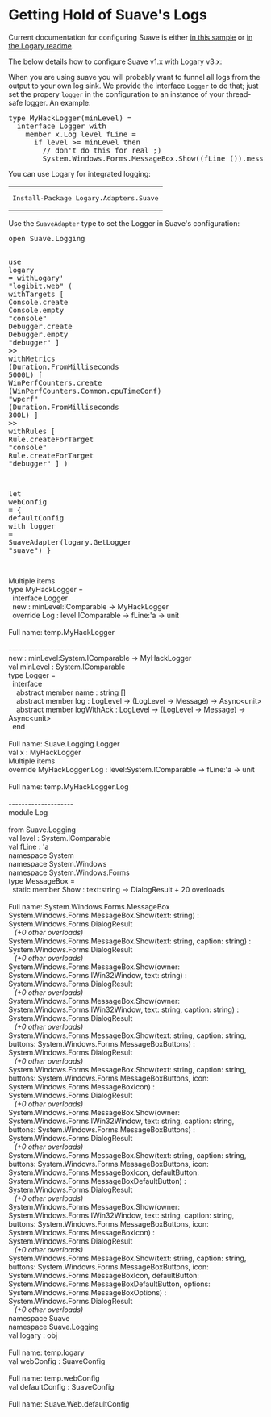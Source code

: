<h1>Getting Hold of Suave's Logs</h1>
<p>Current documentation for configuring Suave is either
<a href="https://github.com/fable-compiler/fable-suave-scaffold/blob/master/src/Server/Server.fs#L24-L28">in this sample</a>
or <a href="https://github.com/logary/logary#using-logary-in-a-library">in the Logary readme</a>.</p>
<p>The below details how to configure Suave v1.x with Logary v3.x:</p>
<p>When you are using suave you will probably want to funnel all logs from the
output to your own log sink. We provide the interface <code>Logger</code> to do that; just
set the propery <code>logger</code> in the configuration to an instance of your thread-safe
logger. An example:</p>
<pre class="fssnip highlighted"><div lang="fsharp"><span class="k">type</span> <span onmouseout="hideTip(event, 'fs1', 1)" onmouseover="showTip(event, 'fs1', 1)" class="t">MyHackLogger</span>(<span onmouseout="hideTip(event, 'fs2', 2)" onmouseover="showTip(event, 'fs2', 2)" class="i">minLevel</span>) <span class="o">=</span>
  <span class="k">interface</span> <span onmouseout="hideTip(event, 'fs3', 3)" onmouseover="showTip(event, 'fs3', 3)" class="t">Logger</span> <span class="k">with</span>
    <span class="k">member</span> <span onmouseout="hideTip(event, 'fs4', 4)" onmouseover="showTip(event, 'fs4', 4)" class="i">x</span><span class="o">.</span><span onmouseout="hideTip(event, 'fs5', 5)" onmouseover="showTip(event, 'fs5', 5)" class="f">Log</span> <span onmouseout="hideTip(event, 'fs6', 6)" onmouseover="showTip(event, 'fs6', 6)" class="i">level</span> <span onmouseout="hideTip(event, 'fs7', 7)" onmouseover="showTip(event, 'fs7', 7)" class="i">fLine</span> <span class="o">=</span>
      <span class="k">if</span> <span onmouseout="hideTip(event, 'fs6', 8)" onmouseover="showTip(event, 'fs6', 8)" class="i">level</span> <span class="o">&gt;</span><span class="o">=</span> <span onmouseout="hideTip(event, 'fs2', 9)" onmouseover="showTip(event, 'fs2', 9)" class="i">minLevel</span> <span class="k">then</span>
        <span class="c">// don&#39;t do this for real ;)</span>
        <span onmouseout="hideTip(event, 'fs8', 10)" onmouseover="showTip(event, 'fs8', 10)" class="i">System</span><span class="o">.</span><span onmouseout="hideTip(event, 'fs9', 11)" onmouseover="showTip(event, 'fs9', 11)" class="i">Windows</span><span class="o">.</span><span onmouseout="hideTip(event, 'fs10', 12)" onmouseover="showTip(event, 'fs10', 12)" class="i">Forms</span><span class="o">.</span><span onmouseout="hideTip(event, 'fs11', 13)" onmouseover="showTip(event, 'fs11', 13)" class="t">MessageBox</span><span class="o">.</span><span onmouseout="hideTip(event, 'fs12', 14)" onmouseover="showTip(event, 'fs12', 14)" class="f">Show</span>((<span onmouseout="hideTip(event, 'fs7', 15)" onmouseover="showTip(event, 'fs7', 15)" class="i">fLine</span> ())<span class="o">.</span><span class="i">message</span>)
</div></pre>

<p>You can use Logary for integrated logging:</p>
<table class="pre"><tr><td class="snippet"><pre class="fssnip"><div lang="bash">Install-Package Logary.Adapters.Suave
</div></pre>
</td></tr></table>
<p>Use the <code>SuaveAdapter</code> type to set the Logger in Suave's configuration:</p>
<pre class="fssnip highlighted"><div lang="fsharp"><span class="k">open</span> <span onmouseout="hideTip(event, 'fs13', 16)" onmouseover="showTip(event, 'fs13', 16)" class="i">Suave</span><span class="o">.</span><span onmouseout="hideTip(event, 'fs14', 17)" onmouseover="showTip(event, 'fs14', 17)" class="i">Logging</span>

<span class="k">use</span> <span onmouseout="hideTip(event, 'fs15', 18)" onmouseover="showTip(event, 'fs15', 18)" class="i">logary</span> <span class="o">=</span>
  <span class="i">withLogary&#39;</span> <span class="s">&quot;logibit.web&quot;</span> (
    <span class="i">withTargets</span> [
      <span class="i">Console</span><span class="o">.</span><span class="i">create</span> <span class="i">Console</span><span class="o">.</span><span class="i">empty</span> <span class="s">&quot;console&quot;</span>
      <span class="i">Debugger</span><span class="o">.</span><span class="i">create</span> <span class="i">Debugger</span><span class="o">.</span><span class="i">empty</span> <span class="s">&quot;debugger&quot;</span>
    ] <span class="o">&gt;</span><span class="o">&gt;</span>
    <span class="i">withMetrics</span> (<span class="i">Duration</span><span class="o">.</span><span class="i">FromMilliseconds</span> <span class="n">5000L</span>) [
      <span class="i">WinPerfCounters</span><span class="o">.</span><span class="i">create</span> (<span class="i">WinPerfCounters</span><span class="o">.</span><span class="i">Common</span><span class="o">.</span><span class="i">cpuTimeConf</span>) <span class="s">&quot;wperf&quot;</span>
(<span class="i">Duration</span><span class="o">.</span><span class="i">FromMilliseconds</span> <span class="n">300L</span>)
      ] <span class="o">&gt;</span><span class="o">&gt;</span>
      <span class="i">withRules</span> [
        <span class="i">Rule</span><span class="o">.</span><span class="i">createForTarget</span> <span class="s">&quot;console&quot;</span>
        <span class="i">Rule</span><span class="o">.</span><span class="i">createForTarget</span> <span class="s">&quot;debugger&quot;</span>
      ]
    )

<span class="k">let</span> <span onmouseout="hideTip(event, 'fs16', 19)" onmouseover="showTip(event, 'fs16', 19)" class="i">webConfig</span> <span class="o">=</span>
  { <span onmouseout="hideTip(event, 'fs17', 20)" onmouseover="showTip(event, 'fs17', 20)" class="i">defaultConfig</span> <span class="k">with</span>
      <span class="i">logger</span>   <span class="o">=</span> <span class="i">SuaveAdapter</span>(<span onmouseout="hideTip(event, 'fs15', 21)" onmouseover="showTip(event, 'fs15', 21)" class="i">logary</span><span class="o">.</span><span class="i">GetLogger</span> <span class="s">&quot;suave&quot;</span>)
  }
</div></pre>



<div class="tip" id="fs1">Multiple items<br />type MyHackLogger =<br />&#160;&#160;interface Logger<br />&#160;&#160;new : minLevel:IComparable -&gt; MyHackLogger<br />&#160;&#160;override Log : level:IComparable -&gt; fLine:&#39;a -&gt; unit<br /><br />Full name: temp.MyHackLogger<br /><br />--------------------<br />new : minLevel:System.IComparable -&gt; MyHackLogger</div>
<div class="tip" id="fs2">val minLevel : System.IComparable</div>
<div class="tip" id="fs3">type Logger =<br />&#160;&#160;interface<br />&#160;&#160;&#160;&#160;abstract member name : string []<br />&#160;&#160;&#160;&#160;abstract member log : LogLevel -&gt; (LogLevel -&gt; Message) -&gt; Async&lt;unit&gt;<br />&#160;&#160;&#160;&#160;abstract member logWithAck : LogLevel -&gt; (LogLevel -&gt; Message) -&gt; Async&lt;unit&gt;<br />&#160;&#160;end<br /><br />Full name: Suave.Logging.Logger</div>
<div class="tip" id="fs4">val x : MyHackLogger</div>
<div class="tip" id="fs5">Multiple items<br />override MyHackLogger.Log : level:System.IComparable -&gt; fLine:&#39;a -&gt; unit<br /><br />Full name: temp.MyHackLogger.Log<br /><br />--------------------<br />module Log<br /><br />from Suave.Logging</div>
<div class="tip" id="fs6">val level : System.IComparable</div>
<div class="tip" id="fs7">val fLine : &#39;a</div>
<div class="tip" id="fs8">namespace System</div>
<div class="tip" id="fs9">namespace System.Windows</div>
<div class="tip" id="fs10">namespace System.Windows.Forms</div>
<div class="tip" id="fs11">type MessageBox =<br />&#160;&#160;static member Show : text:string -&gt; DialogResult + 20 overloads<br /><br />Full name: System.Windows.Forms.MessageBox</div>
<div class="tip" id="fs12">System.Windows.Forms.MessageBox.Show(text: string) : System.Windows.Forms.DialogResult<br />&#160;&#160;&#160;<em>(+0 other overloads)</em><br />System.Windows.Forms.MessageBox.Show(text: string, caption: string) : System.Windows.Forms.DialogResult<br />&#160;&#160;&#160;<em>(+0 other overloads)</em><br />System.Windows.Forms.MessageBox.Show(owner: System.Windows.Forms.IWin32Window, text: string) : System.Windows.Forms.DialogResult<br />&#160;&#160;&#160;<em>(+0 other overloads)</em><br />System.Windows.Forms.MessageBox.Show(owner: System.Windows.Forms.IWin32Window, text: string, caption: string) : System.Windows.Forms.DialogResult<br />&#160;&#160;&#160;<em>(+0 other overloads)</em><br />System.Windows.Forms.MessageBox.Show(text: string, caption: string, buttons: System.Windows.Forms.MessageBoxButtons) : System.Windows.Forms.DialogResult<br />&#160;&#160;&#160;<em>(+0 other overloads)</em><br />System.Windows.Forms.MessageBox.Show(text: string, caption: string, buttons: System.Windows.Forms.MessageBoxButtons, icon: System.Windows.Forms.MessageBoxIcon) : System.Windows.Forms.DialogResult<br />&#160;&#160;&#160;<em>(+0 other overloads)</em><br />System.Windows.Forms.MessageBox.Show(owner: System.Windows.Forms.IWin32Window, text: string, caption: string, buttons: System.Windows.Forms.MessageBoxButtons) : System.Windows.Forms.DialogResult<br />&#160;&#160;&#160;<em>(+0 other overloads)</em><br />System.Windows.Forms.MessageBox.Show(text: string, caption: string, buttons: System.Windows.Forms.MessageBoxButtons, icon: System.Windows.Forms.MessageBoxIcon, defaultButton: System.Windows.Forms.MessageBoxDefaultButton) : System.Windows.Forms.DialogResult<br />&#160;&#160;&#160;<em>(+0 other overloads)</em><br />System.Windows.Forms.MessageBox.Show(owner: System.Windows.Forms.IWin32Window, text: string, caption: string, buttons: System.Windows.Forms.MessageBoxButtons, icon: System.Windows.Forms.MessageBoxIcon) : System.Windows.Forms.DialogResult<br />&#160;&#160;&#160;<em>(+0 other overloads)</em><br />System.Windows.Forms.MessageBox.Show(text: string, caption: string, buttons: System.Windows.Forms.MessageBoxButtons, icon: System.Windows.Forms.MessageBoxIcon, defaultButton: System.Windows.Forms.MessageBoxDefaultButton, options: System.Windows.Forms.MessageBoxOptions) : System.Windows.Forms.DialogResult<br />&#160;&#160;&#160;<em>(+0 other overloads)</em></div>
<div class="tip" id="fs13">namespace Suave</div>
<div class="tip" id="fs14">namespace Suave.Logging</div>
<div class="tip" id="fs15">val logary : obj<br /><br />Full name: temp.logary</div>
<div class="tip" id="fs16">val webConfig : SuaveConfig<br /><br />Full name: temp.webConfig</div>
<div class="tip" id="fs17">val defaultConfig : SuaveConfig<br /><br />Full name: Suave.Web.defaultConfig</div>
